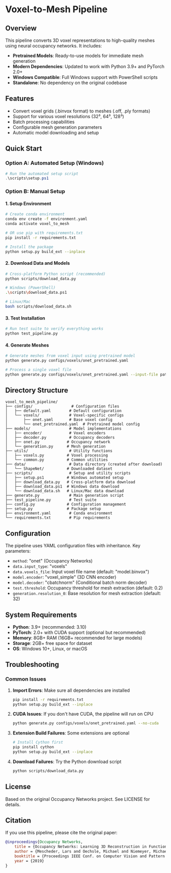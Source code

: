 # Voxel-to-Mesh Pipeline

## Overview

This pipeline converts 3D voxel representations to high-quality meshes using neural occupancy networks. It includes:

- **Pretrained Models**: Ready-to-use models for immediate mesh generation
- **Modern Dependencies**: Updated to work with Python 3.9+ and PyTorch 2.0+
- **Windows Compatible**: Full Windows support with PowerShell scripts
- **Standalone**: No dependency on the original codebase

## Features

- Convert voxel grids (.binvox format) to meshes (.off, .ply formats)
- Support for various voxel resolutions (32³, 64³, 128³)
- Batch processing capabilities
- Configurable mesh generation parameters
- Automatic model downloading and setup

## Quick Start

### Option A: Automated Setup (Windows)

```powershell
# Run the automated setup script
.\scripts\setup.ps1
```

### Option B: Manual Setup

#### 1. Setup Environment

```bash
# Create conda environment
conda env create -f environment.yaml
conda activate voxel_to_mesh

# OR use pip with requirements.txt
pip install -r requirements.txt

# Install the package
python setup.py build_ext --inplace
```

#### 2. Download Data and Models

```bash
# Cross-platform Python script (recommended)
python scripts/download_data.py

# Windows (PowerShell)
.\scripts\download_data.ps1

# Linux/Mac
bash scripts/download_data.sh
```

#### 3. Test Installation

```bash
# Run test suite to verify everything works
python test_pipeline.py
```

#### 4. Generate Meshes

```bash
# Generate meshes from voxel input using pretrained model
python generate.py configs/voxels/onet_pretrained.yaml

# Process a single voxel file
python generate.py configs/voxels/onet_pretrained.yaml --input-file path/to/your/voxel.binvox
```

## Directory Structure

```text
voxel_to_mesh_pipeline/
├── configs/                 # Configuration files
│   ├── default.yaml        # Default configuration
│   └── voxels/             # Voxel-specific configs
│       ├── onet.yaml       # Base voxel config
│       └── onet_pretrained.yaml  # Pretrained model config
├── models/                 # Model implementations
│   ├── encoder/            # Voxel encoders
│   ├── decoder.py          # Occupancy decoders
│   ├── onet.py            # Occupancy network
│   └── generation.py      # Mesh generation
├── utils/                  # Utility functions
│   ├── voxels.py          # Voxel processing
│   └── common.py          # Common utilities
├── data/                   # Data directory (created after download)
│   └── ShapeNet/          # Downloaded dataset
├── scripts/                # Setup and utility scripts
│   ├── setup.ps1          # Windows automated setup
│   ├── download_data.py   # Cross-platform data download
│   ├── download_data.ps1  # Windows data download
│   └── download_data.sh   # Linux/Mac data download
├── generate.py             # Main generation script
├── test_pipeline.py        # Test suite
├── config.py              # Configuration management
├── setup.py               # Package setup
├── environment.yaml        # Conda environment
└── requirements.txt        # Pip requirements
```

## Configuration

The pipeline uses YAML configuration files with inheritance. Key parameters:

- `method`: "onet" (Occupancy Networks)
- `data.input_type`: "voxels"
- `data.voxels_file`: Input voxel file name (default: "model.binvox")
- `model.encoder`: "voxel_simple" (3D CNN encoder)
- `model.decoder`: "cbatchnorm" (Conditional batch norm decoder)
- `test.threshold`: Occupancy threshold for mesh extraction (default: 0.2)
- `generation.resolution_0`: Base resolution for mesh extraction (default: 32)

## System Requirements

- **Python**: 3.9+ (recommended: 3.10)
- **PyTorch**: 2.0+ with CUDA support (optional but recommended)
- **Memory**: 8GB+ RAM (16GB+ recommended for large models)
- **Storage**: 2GB+ free space for dataset
- **OS**: Windows 10+, Linux, or macOS

## Troubleshooting

### Common Issues

1. **Import Errors**: Make sure all dependencies are installed
   ```bash
   pip install -r requirements.txt
   python setup.py build_ext --inplace
   ```

2. **CUDA Issues**: If you don't have CUDA, the pipeline will run on CPU
   ```bash
   python generate.py configs/voxels/onet_pretrained.yaml --no-cuda
   ```

3. **Extension Build Failures**: Some extensions are optional
   ```bash
   # Install Cython first
   pip install cython
   python setup.py build_ext --inplace
   ```

4. **Download Failures**: Try the Python download script
   ```bash
   python scripts/download_data.py
   ```

## License

Based on the original Occupancy Networks project. See LICENSE for details.

## Citation

If you use this pipeline, please cite the original paper:

```bibtex
@inproceedings{Occupancy Networks,
    title = {Occupancy Networks: Learning 3D Reconstruction in Function Space},
    author = {Mescheder, Lars and Oechsle, Michael and Niemeyer, Michael and Nowozin, Sebastian and Geiger, Andreas},
    booktitle = {Proceedings IEEE Conf. on Computer Vision and Pattern Recognition (CVPR)},
    year = {2019}
}
```
